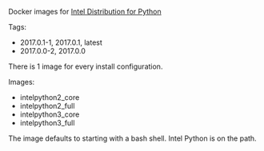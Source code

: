 Docker images for [Intel Distribution for Python](https://software.intel.com/en-us/intel-distribution-for-python)

Tags:

* 2017.0.1-1, 2017.0.1, latest
* 2017.0.0-2, 2017.0.0

There is 1 image for every install configuration.

Images:

* intelpython2_core
* intelpython2_full
* intelpython3_core
* intelpython3_full

The image defaults to starting with a bash shell. Intel Python is on the path.

